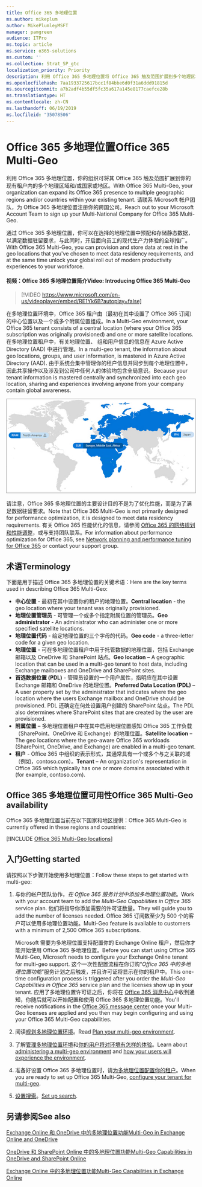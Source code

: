 ```yaml
---
title: Office 365 多地理位置
ms.author: mikeplum
author: MikePlumleyMSFT
manager: pamgreen
audience: ITPro
ms.topic: article
ms.service: o365-solutions
ms.custom: ''
ms.collection: Strat_SP_gtc
localization_priority: Priority
description: 利用 Office 365 多地理位置将 Office 365 触及范围扩展到多个地理区域。
ms.openlocfilehash: 7aa1933725617bcc1f84bbe6d0f31a6ddd91815d
ms.sourcegitcommit: a7b2adf4b55df5fc35a617a145e8177caefce28b
ms.translationtype: HT
ms.contentlocale: zh-CN
ms.lasthandoff: 06/19/2019
ms.locfileid: "35078506"
---
```

# <a name="office-365-multi-geo"></a><span data-ttu-id="a85f0-103">Office 365 多地理位置</span><span class="sxs-lookup"><span data-stu-id="a85f0-103">Office 365 Multi-Geo</span></span>

<span data-ttu-id="a85f0-104">利用 Office 365 多地理位置，你的组织可将其 Office 365 触及范围扩展到你的现有租户内的多个地理区域和/或国家或地区。</span><span class="sxs-lookup"><span data-stu-id="a85f0-104">With Office 365 Multi-Geo, your organization can expand its Office 365 presence to multiple geographic regions and/or countries within your existing tenant.</span></span> <span data-ttu-id="a85f0-105">请联系 Microsoft 帐户团队，为 Office 365 多地理位置注册你的跨国公司。</span><span class="sxs-lookup"><span data-stu-id="a85f0-105">Reach out to your Microsoft Account Team to sign up your Multi-National Company for Office 365 Multi-Geo.</span></span>
  
<span data-ttu-id="a85f0-106">通过 Office 365 多地理位置，你可以在选择的地理位置中预配和存储静态数据，以满足数据驻留要求，与此同时，开启面向员工的现代生产力体验的全球推广。</span><span class="sxs-lookup"><span data-stu-id="a85f0-106">With Office 365 Multi-Geo, you can provision and store data at rest in the geo locations that you've chosen to meet data residency requirements, and at the same time unlock your global roll out of modern productivity experiences to your workforce.</span></span>

#### <a name="video-introducing-office-365-multi-geo"></a><span data-ttu-id="a85f0-107">视频：Office 365 多地理位置简介</span><span class="sxs-lookup"><span data-stu-id="a85f0-107">Video: Introducing Office 365 Multi-Geo</span></span>

> [!VIDEO https://www.microsoft.com/en-us/videoplayer/embed/RE1Yk6B?autoplay=false]

<span data-ttu-id="a85f0-108">在多地理位置环境中，Office 365 租户由（最初在其中设置了 Office 365 订阅）的中心位置以及一个或多个附属位置组成。</span><span class="sxs-lookup"><span data-stu-id="a85f0-108">In a Multi-Geo environment, your Office 365 tenant consists of a central location (where your Office 365 subscription was originally provisioned) and one or more satellite locations.</span></span> <span data-ttu-id="a85f0-109">在多地理位置租户中，有关地理位置、 组和用户信息的信息在 Azure Active Directory (AAD) 中进行管理。</span><span class="sxs-lookup"><span data-stu-id="a85f0-109">In a multi-geo tenant, the information about geo locations, groups, and user information, is mastered in Azure Active Directory (AAD).</span></span> <span data-ttu-id="a85f0-110">由于系统会集中管理你的租户信息并同步到每个地理位置中，因此共享操作以及涉及到公司中任何人的体验均包含全局意识。</span><span class="sxs-lookup"><span data-stu-id="a85f0-110">Because your tenant information is mastered centrally and synchronized into each geo location, sharing and experiences involving anyone from your company contain global awareness.</span></span>

![SharePoint 管理中心中多地理位置地图的屏幕截图](media/multi-geo-world-map.png)

<span data-ttu-id="a85f0-112">请注意，Office 365 多地理位置的主要设计目的不是为了优化性能，而是为了满足数据驻留要求。</span><span class="sxs-lookup"><span data-stu-id="a85f0-112">Note that Office 365 Multi-Geo is not primarily designed for performance optimization, it is designed to meet data residency requirements.</span></span> <span data-ttu-id="a85f0-113">有关 Office 365 性能优化的信息，请参阅 [Office 365 的网络规划和性能调整](https://support.office.com/article/e5f1228c-da3c-4654-bf16-d163daee8848)，或与支持团队联系。</span><span class="sxs-lookup"><span data-stu-id="a85f0-113">For information about performance optimization for Office 365, see [Network planning and performance tuning for Office 365](https://support.office.com/article/e5f1228c-da3c-4654-bf16-d163daee8848) or contact your support group.</span></span>

## <a name="terminology"></a><span data-ttu-id="a85f0-114">术语</span><span class="sxs-lookup"><span data-stu-id="a85f0-114">Terminology</span></span>

<span data-ttu-id="a85f0-115">下面是用于描述 Office 365 多地理位置的关键术语：</span><span class="sxs-lookup"><span data-stu-id="a85f0-115">Here are the key terms used in describing Office 365 Multi-Geo:</span></span>

- <span data-ttu-id="a85f0-116">**中心位置** - 最初在其中设置你的租户的地理位置。</span><span class="sxs-lookup"><span data-stu-id="a85f0-116">**Central location** - the geo location where your tenant was originally provisioned.</span></span>
- <span data-ttu-id="a85f0-117">**地理位置管理员** - 可管理一个或多个指定附属位置的管理员。</span><span class="sxs-lookup"><span data-stu-id="a85f0-117">**Geo administrator** - An administrator who can administer one or more specified satellite locations.</span></span>
- <span data-ttu-id="a85f0-118">**地理位置代码** - 给定地理位置的三个字母的代码。</span><span class="sxs-lookup"><span data-stu-id="a85f0-118">**Geo code** - a three-letter code for a given geo location.</span></span>
- <span data-ttu-id="a85f0-119">**地理位置** - 可在多地理位置租户中用于托管数据的地理位置，包括 Exchange 邮箱以及 OneDrive 和 SharePoint 站点。</span><span class="sxs-lookup"><span data-stu-id="a85f0-119">**Geo location** – A geographic location that can be used in a multi-geo tenant to host data, including Exchange mailboxes and OneDrive and SharePoint sites.</span></span>
- <span data-ttu-id="a85f0-120">**首选数据位置 (PDL)** - 管理员设置的一个用户属性，指明应在其中设置 Exchange 邮箱和 OneDrive 的地理位置。</span><span class="sxs-lookup"><span data-stu-id="a85f0-120">**Preferred Data Location (PDL)** – A user property set by the administrator that indicates where the geo location where the users Exchange mailbox and OneDrive should be provisioned.</span></span> <span data-ttu-id="a85f0-121">PDL 还确定在何处设置用户创建的 SharePoint 站点。</span><span class="sxs-lookup"><span data-stu-id="a85f0-121">The PDL also determines where SharePoint sites that are created by the user are provisioned.</span></span>
- <span data-ttu-id="a85f0-122">**附属位置** – 多地理位置租户中在其中启用地理位置感知 Office 365 工作负载（SharePoint、OneDrive 和 Exchange）的地理位置。</span><span class="sxs-lookup"><span data-stu-id="a85f0-122">**Satellite location** – The geo locations where the geo-aware Office 365 workloads (SharePoint, OneDrive, and Exchange) are enabled in a multi-geo tenant.</span></span>
- <span data-ttu-id="a85f0-123">**租户** - Office 365 中组织的表示形式，其通常具有一个或多个与之关联的域（例如，contoso.com）。</span><span class="sxs-lookup"><span data-stu-id="a85f0-123">**Tenant** – An organization's representation in Office 365 which typically has one or more domains associated with it (for example, contoso.com).</span></span>

## <a name="office-365-multi-geo-availability"></a><span data-ttu-id="a85f0-124">Office 365 多地理位置可用性</span><span class="sxs-lookup"><span data-stu-id="a85f0-124">Office 365 Multi-Geo availability</span></span>

<span data-ttu-id="a85f0-125">Office 365 多地理位置当前在以下国家和地区提供：</span><span class="sxs-lookup"><span data-stu-id="a85f0-125">Office 365 Multi-Geo is currently offered in these regions and countries:</span></span>

[!INCLUDE [Office 365 Multi-Geo locations](includes/office-365-multi-geo-locations.md)]

## <a name="getting-started"></a><span data-ttu-id="a85f0-126">入门</span><span class="sxs-lookup"><span data-stu-id="a85f0-126">Getting started</span></span>

<span data-ttu-id="a85f0-127">请按照以下步骤开始使用多地理位置：</span><span class="sxs-lookup"><span data-stu-id="a85f0-127">Follow these steps to get started with multi-geo:</span></span>

1. <span data-ttu-id="a85f0-128">与你的帐户团队协作，_在 Office 365 服务计划中添加多地理位置功能_。</span><span class="sxs-lookup"><span data-stu-id="a85f0-128">Work with your account team to add the _Multi-Geo Capabilities in Office 365_ service plan.</span></span> <span data-ttu-id="a85f0-129">他们将指导你添加需要的许可证数量。</span><span class="sxs-lookup"><span data-stu-id="a85f0-129">They will guide you to add the number of licenses needed.</span></span> <span data-ttu-id="a85f0-130">Office 365 订阅数至少为 500 个的客户可以使用多地理位置功能。</span><span class="sxs-lookup"><span data-stu-id="a85f0-130">Multi-Geo feature is available to customers with a minimum of 2,500 Office 365 subscriptions.</span></span>

   <span data-ttu-id="a85f0-131">Microsoft 需要为多地理位置支持配置你的 Exchange Online 租户，然后你才能开始使用 Office 365 多地理位置。</span><span class="sxs-lookup"><span data-stu-id="a85f0-131">Before you can start using Office 365 Multi-Geo, Microsoft needs to configure your Exchange Online tenant for multi-geo support.</span></span> <span data-ttu-id="a85f0-132">这个一次性配置流程在你订购“*Office 365 中的多地理位置功能*”服务计划之后触发，并且许可证将显示在你的租户中。</span><span class="sxs-lookup"><span data-stu-id="a85f0-132">This one-time configuration process is triggered after you order the *Multi-Geo Capabilities in Office 365* service plan and the licenses show up in your tenant.</span></span> <span data-ttu-id="a85f0-133">应用了多地理位置许可证之后，你将在 [Office 365 消息中心](https://support.office.com/article/38FB3333-BFCC-4340-A37B-DEDA509C2093)中收到通知，你随后就可以开始配置和使用 Office 365 多地理位置功能。</span><span class="sxs-lookup"><span data-stu-id="a85f0-133">You'll receive notifications in the [Office 365 message center](https://support.office.com/article/38FB3333-BFCC-4340-A37B-DEDA509C2093) once your Multi-Geo licenses are applied and you then may begin configuring and using your Office 365 Multi-Geo capabilities.</span></span>

2. <span data-ttu-id="a85f0-134">阅读[规划多地理位置环境](plan-for-multi-geo.md)。</span><span class="sxs-lookup"><span data-stu-id="a85f0-134">Read [Plan your multi-geo environment](plan-for-multi-geo.md).</span></span>

3. <span data-ttu-id="a85f0-135">了解[管理多地理位置环境](administering-a-multi-geo-environment.md)和[你的用户将对环境有怎样的体验](multi-geo-user-experience.md)。</span><span class="sxs-lookup"><span data-stu-id="a85f0-135">Learn about [administering a multi-geo environment](administering-a-multi-geo-environment.md) and [how your users will experience the environment](multi-geo-user-experience.md).</span></span>

4. <span data-ttu-id="a85f0-136">准备好设置 Office 365 多地理位置时，请[为多地理位置配置你的租户](multi-geo-tenant-configuration.md)。</span><span class="sxs-lookup"><span data-stu-id="a85f0-136">When you are ready to set up Office 365 Multi-Geo, [configure your tenant for multi-geo](multi-geo-tenant-configuration.md).</span></span>

5. <span data-ttu-id="a85f0-137">[设置搜索](configure-search-for-multi-geo.md)。</span><span class="sxs-lookup"><span data-stu-id="a85f0-137">[Set up search](configure-search-for-multi-geo.md).</span></span>

## <a name="see-also"></a><span data-ttu-id="a85f0-138">另请参阅</span><span class="sxs-lookup"><span data-stu-id="a85f0-138">See also</span></span>

[<span data-ttu-id="a85f0-139">Exchange Online 和 OneDrive 中的多地理位置功能</span><span class="sxs-lookup"><span data-stu-id="a85f0-139">Multi-Geo in Exchange Online and OneDrive</span></span>](https://Aka.ms/GoMultiGeo)

[<span data-ttu-id="a85f0-140">OneDrive 和 SharePoint Online 中的多地理位置功能</span><span class="sxs-lookup"><span data-stu-id="a85f0-140">Multi-Geo Capabilities in OneDrive and SharePoint Online</span></span>](https://docs.microsoft.com/office365/enterprise/multi-geo-capabilities-in-onedrive-and-sharepoint-online-in-office-365)

[<span data-ttu-id="a85f0-141">Exchange Online 中的多地理位置功能</span><span class="sxs-lookup"><span data-stu-id="a85f0-141">Multi-Geo Capabilities in Exchange Online</span></span>](https://docs.microsoft.com/office365/enterprise/multi-geo-capabilities-in-exchange-online)
